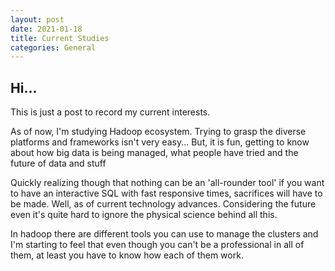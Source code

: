 ```yaml
---
layout: post
date: 2021-01-18
title: Current Studies
categories: General
---
```


## Hi...

This is just a post to record my current interests.

As of now, I'm studying Hadoop ecosystem. Trying to grasp the diverse platforms and frameworks isn't very easy...
But, it is fun, getting to know about how big data is being managed, what people have tried and the future of data and stuff

Quickly realizing though that nothing can be an 'all-rounder tool' if you want to have an interactive SQL with fast responsive times, sacrifices will have to be made. Well, as of current technology advances.
Considering the future even it's quite hard to ignore the physical science behind all this.

In hadoop there are different tools you can use to manage the clusters and I'm starting to feel that even though you can't be a professional in all of them, at least you have to know how each of them work.